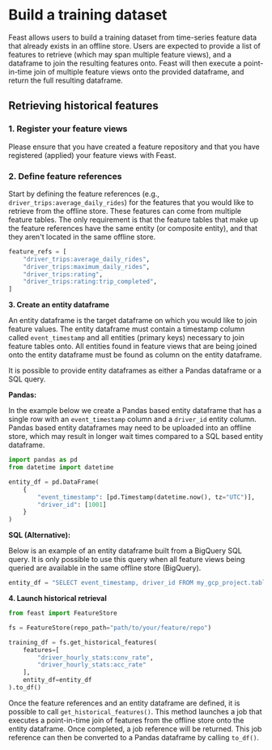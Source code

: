 # Build a training dataset

Feast allows users to build a training dataset from time-series feature data that already exists in an offline store. Users are expected to provide a list of features to retrieve \(which may span multiple feature views\), and a dataframe to join the resulting features onto. Feast will then execute a point-in-time join of multiple feature views onto the provided dataframe, and return the full resulting dataframe.

## Retrieving historical features

### 1. Register your feature views

Please ensure that you have created a feature repository and that you have registered \(applied\) your feature views with Feast.

### 2. Define feature references

Start by defining the feature references \(e.g., `driver_trips:average_daily_rides`\) for the features that you would like to retrieve from the offline store. These features can come from multiple feature tables. The only requirement is that the feature tables that make up the feature references have the same entity \(or composite entity\), and that they aren't located in the same offline store.

```python
feature_refs = [
    "driver_trips:average_daily_rides",
    "driver_trips:maximum_daily_rides",
    "driver_trips:rating",
    "driver_trips:rating:trip_completed",
]
```

**3. Create an entity dataframe**

An entity dataframe is the target dataframe on which you would like to join feature values. The entity dataframe must contain a timestamp column called `event_timestamp` and all entities \(primary keys\) necessary to join feature tables onto. All entities found in feature views that are being joined onto the entity dataframe must be found as column on the entity dataframe.

It is possible to provide entity dataframes as either a Pandas dataframe or a SQL query.

**Pandas:**

In the example below we create a Pandas based entity dataframe that has a single row with an `event_timestamp` column and a `driver_id` entity column. Pandas based entity dataframes may need to be uploaded into an offline store, which may result in longer wait times compared to a SQL based entity dataframe.

```python
import pandas as pd
from datetime import datetime

entity_df = pd.DataFrame(
    {
        "event_timestamp": [pd.Timestamp(datetime.now(), tz="UTC")],
        "driver_id": [1001]
    }
)
```

**SQL \(Alternative\):**

Below is an example of an entity dataframe built from a BigQuery SQL query. It is only possible to use this query when all feature views being queried are available in the same offline store \(BigQuery\).

```python
entity_df = "SELECT event_timestamp, driver_id FROM my_gcp_project.table"
```

**4. Launch historical retrieval**

```python
from feast import FeatureStore

fs = FeatureStore(repo_path="path/to/your/feature/repo")

training_df = fs.get_historical_features(
    features=[
        "driver_hourly_stats:conv_rate",
        "driver_hourly_stats:acc_rate"
    ],
    entity_df=entity_df
).to_df()
```

Once the feature references and an entity dataframe are defined, it is possible to call `get_historical_features()`. This method launches a job that executes a point-in-time join of features from the offline store onto the entity dataframe. Once completed, a job reference will be returned. This job reference can then be converted to a Pandas dataframe by calling `to_df()`.

